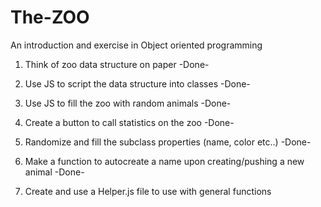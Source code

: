 # The-ZOO
An introduction and exercise in Object oriented programming

1. Think of zoo data structure on paper -Done-

2. Use JS to script the data structure into classes -Done-

3. Use JS to fill the zoo with random animals -Done-

4. Create a button to call statistics on the zoo -Done-

5. Randomize and fill the subclass properties (name, color etc..) -Done-

6. Make a function to autocreate a name upon creating/pushing a new animal -Done-

7. Create and use a Helper.js file to use with general functions